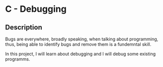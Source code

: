 # C - Debugging
## Description
Bugs are everywhere, broadly speaking, when talking about
programming, thus, being able to identify bugs and remove
them is a fundemntal skill.

In this project, I will learn about debugging and I will
debug some existing programms.
